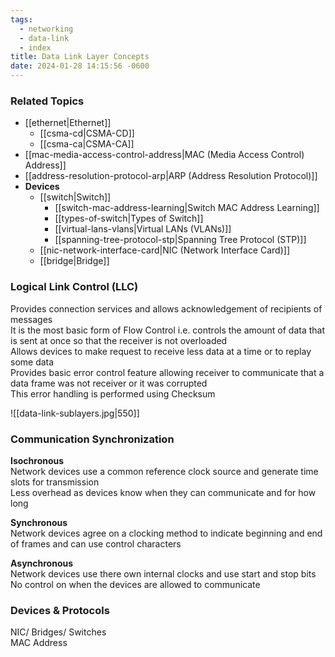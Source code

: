 ```yaml
---
tags:
  - networking
  - data-link
  - index
title: Data Link Layer Concepts
date: 2024-01-28 14:15:56 -0600
---
```


### Related Topics

* [[ethernet|Ethernet]]
	* [[csma-cd|CSMA-CD]]
	* [[csma-ca|CSMA-CA]]
* [[mac-media-access-control-address|MAC (Media Access Control) Address]]
* [[address-resolution-protocol-arp|ARP (Address Resolution Protocol)]]
* **Devices**
	* [[switch|Switch]]
		* [[switch-mac-address-learning|Switch MAC Address Learning]]
		* [[types-of-switch|Types of Switch]]
		* [[virtual-lans-vlans|Virtual LANs (VLANs)]]
		* [[spanning-tree-protocol-stp|Spanning Tree Protocol (STP)]]
	- [[nic-network-interface-card|NIC (Network Interface Card)]]
	- [[bridge|Bridge]]

### Logical Link Control (LLC)
Provides connection services and allows acknowledgement of recipients of messages  
It is the most basic form of Flow Control i.e. controls the amount of data that is sent at once so that the receiver is not overloaded  
Allows devices to make request to receive less data at a time or to replay some data  
Provides basic error control feature allowing receiver to communicate that a data frame was not receiver or it was corrupted  
This error handling is performed using Checksum

![[data-link-sublayers.jpg|550]]

### Communication Synchronization

**Isochronous**  
Network devices use a common reference clock source and generate time slots for transmission  
Less overhead as devices know when they can communicate and for how long

**Synchronous**  
Network devices agree on a clocking method to indicate beginning and end of frames and can use control characters

**Asynchronous**  
Network devices use there own internal clocks and use start and stop bits  
No control on when the devices are allowed to communicate

### Devices & Protocols
NIC/ Bridges/ Switches  
MAC Address
